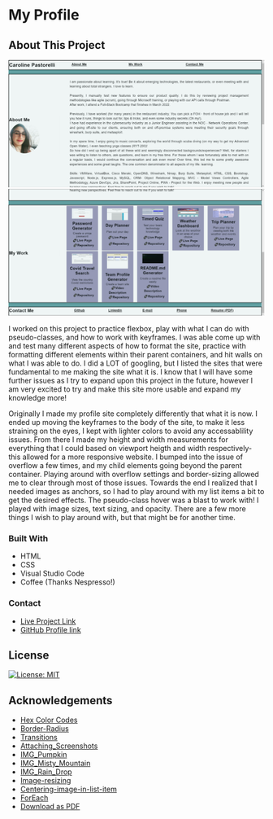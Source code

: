 # My Profile

## About This Project

![myProfilePageTop](./assets/images/profile1.png)
![myProfilePageBottom](./assets/images/profile2.png)

I worked on this project to practice flexbox, play with what I can do with pseudo-classes, and how to work with keyframes. I was able come up with and test many different aspects of how to format the site, practice with formatting different elements within their parent containers, and hit walls on what I was able to do. I did a LOT of googling, but I listed the sites that were fundamental to me making the site what it is. I know that I will have some further issues as I try to expand upon this project in the future, however I am very excited to try and make this site more usable and expand my knowledge more!

Originally I made my profile site completely differently that what it is now. I ended up moving the keyframes to the body of the site, to make it less straining on the eyes, I kept with lighter colors to avoid any accessablility issues.
From there I made my height and width measurements for everything that I could based on viewport heigth and width respectively- this allowed for a more responsive website. 
I bumped into the issue of overflow a few times, and my child elements going beyond the parent container. Playing around with overflow settings and border-sizing allowed me to clear through most of those issues. 
Towards the end I realized that I needed images as anchors, so I had to play around with my list items a bit to get the desired effects.
The pseudo-class hover was a blast to work with! I played with image sizes, text sizing, and opacity. There are a few more things I wish to play around with, but that might be for another time. 



### Built With
- HTML
- CSS
- Visual Studio Code
- Coffee (Thanks Nespresso!)

### Contact 
- [Live Project Link](https://cpastorelli.github.io/myProfile/)
- [GitHub Profile link](https://cpastorelli.github.io)

## License
[![License: MIT](https://img.shields.io/badge/License-MIT-yellow.svg)](https://opensource.org/licenses/MIT)

## Acknowledgements
- [Hex Color Codes](https://www.color-hex.com/)
- [Border-Radius](https://www.w3schools.com/cssref/css3_pr_border-radius.asp)
- [Transitions](https://developer.mozilla.org/en-US/docs/Web/CSS/CSS_Transitions/Using_CSS_transitions)
- [Attaching_Screenshots](https://stackoverflow.com/questions/14494747/how-to-add-images-to-readme-md-on-github)
- [IMG_Pumpkin](https://www.pexels.com/photo/two-jack-o-lantern-lamps-619418/)
- [IMG_Misty_Mountain](https://www.pexels.com/photo/green-mountain-with-river-in-the-middle-4064432/)
- [IMG_Rain_Drop](https://www.pexels.com/photo/water-droplet-digital-wallpaper-1100946/)
- [Image-resizing](https://stackoverflow.com/questions/19414856/how-can-i-make-all-images-of-different-height-and-width-the-same-via-css)
- [Centering-image-in-list-item](https://stackoverflow.com/questions/29848553/how-to-center-image-in-li-elements)
- [ForEach](https://dmitripavlutin.com/foreach-iterate-array-javascript/)
- [Download as PDF](https://stackoverflow.com/questions/11620698/how-to-trigger-a-file-download-when-clicking-an-html-button-or-javascript)